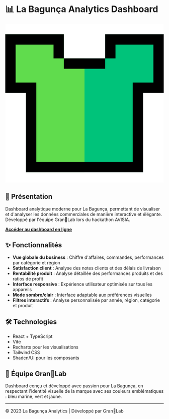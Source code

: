 # 📊 La Bagunça Analytics Dashboard

![La Bagunça Logo](/public/shirt-labagunca.svg)

## 🚀 Présentation

Dashboard analytique moderne pour La Bagunça, permettant de visualiser et d'analyser les données commerciales de manière interactive et élégante. Développé par l'équipe Gran🍪Lab lors du hackathon AVISIA.

**[Accéder au dashboard en ligne](https://precious-blini-54736a.netlify.app/)**

## ✨ Fonctionnalités

- **Vue globale du business** : Chiffre d'affaires, commandes, performances par catégorie et région
- **Satisfaction client** : Analyse des notes clients et des délais de livraison
- **Rentabilité produit** : Analyse détaillée des performances produits et des ratios de profit
- **Interface responsive** : Expérience utilisateur optimisée sur tous les appareils
- **Mode sombre/clair** : Interface adaptable aux préférences visuelles
- **Filtres interactifs** : Analyse personnalisée par année, région, catégorie et produit

## 🛠️ Technologies

- React + TypeScript
- Vite
- Recharts pour les visualisations
- Tailwind CSS
- Shadcn/UI pour les composants

## 👥 Équipe Gran🍪Lab

Dashboard conçu et développé avec passion pour La Bagunça, en respectant l'identité visuelle de la marque avec ses couleurs emblématiques : bleu marine, vert et jaune.

---

© 2023 La Bagunça Analytics | Développé par Gran🍪Lab
